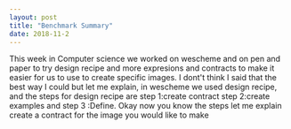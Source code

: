```yaml
---
layout: post
title: "Benchmark Summary"
date: 2018-11-2
--- 
```

This week in Computer science we worked on wescheme and on pen and paper to try design recipe and more expresions and contracts to make it easier for us to use to create specific images. I dont't think I said that the best way I could but let me explain, in wescheme we used design recipe, and the steps for design recipe are step 1:create contract step 2:create examples and step 3 :Define. Okay now you know the steps let me explain create a contract for the image you would like to make 

